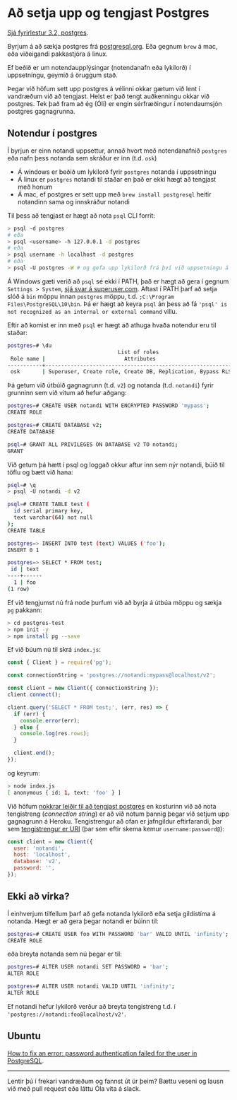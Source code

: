 # Að setja upp og tengjast Postgres

[Sjá fyrirlestur 3.2, postgres](../fyrirlestrar/03/03.2.postgres.md).

Byrjum á að sækja postgres frá [postgresql.org](https://www.postgresql.org/download/). Eða gegnum `brew` á mac, eða viðeigandi pakkastjóra á linux.

Ef beðið er um notendaupplýsingar (notendanafn eða lykilorð) í uppsetningu, geymið á öruggum stað.

Þegar við höfum sett upp postgres á vélinni okkar gætum við lent í vandræðum við að tengjast. Helst er það tengt auðkenningu okkar við postgres. Tek það fram að ég (Óli) er engin sérfræðingur í notendaumsjón postgres gagnagrunna.

## Notendur í postgres

Í byrjun er einn notandi uppsettur, annað hvort með notendanafnið `postgres` eða nafn þess notanda sem skráður er inn (t.d. `osk`)

* Á windows er beðið um lykilorð fyrir `postgres` notanda í uppsetningu
* Á linux er `postgres` notandi til staðar en það er ekki hægt að tengjast með honum
* Á mac, ef postgres er sett upp með `brew install postgresql` heitir notandinn sama og innskráður notandi

Til þess að tengjast er hægt að nota `psql` CLI forrit:

```bash
> psql -d postgres
# eða
> psql <username> -h 127.0.0.1 -d postgres
# eða
> psql username -h localhost -d postgres
# eða
> psql -U postgres -W # og gefa upp lykilorð frá því við uppsetningu á Windows
```

Á Windows gæti verið að `psql` sé ekki í PATH, það er hægt að gera í gegnum `Settings > System`, [sjá svar á superuser.com](https://superuser.com/a/949577). Aftast í PATH þarf að setja slóð á `bin` möppu innan `postgres` möppu, t.d. `;C:\Program Files\PostgreSQL\10\bin`. Þá er hægt að keyra `psql` án þess að fá `'psql' is not recognized as an internal or external command` villu.

Eftir að komist er inn með `psql` er hægt að athuga hvaða notendur eru til staðar:

```bash
postgres=# \du
                                   List of roles
 Role name |                         Attributes                         | Member of
-----------+------------------------------------------------------------+-----------
 osk       | Superuser, Create role, Create DB, Replication, Bypass RLS | {}
 ```

Þá getum við útbúið gagnagrunn (t.d. `v2`) og notanda (t.d. `notandi`) fyrir grunninn sem við vitum að hefur aðgang:

 ```bash
postgres=# CREATE USER notandi WITH ENCRYPTED PASSWORD 'mypass';
CREATE ROLE

postgres=# CREATE DATABASE v2;
CREATE DATABASE

psql=# GRANT ALL PRIVILEGES ON DATABASE v2 TO notandi;
GRANT
```

Við getum þá hætt í psql og loggað okkur aftur inn sem nýr notandi, búið til töflu og bætt við hana:

```bash
psql=# \q
> psql -U notandi -d v2

psql=# CREATE TABLE test (
  id serial primary key,
  text varchar(64) not null
);
CREATE TABLE

postgres=> INSERT INTO test (text) VALUES ('foo');
INSERT 0 1

postgres=> SELECT * FROM test;
 id | text
----+------
  1 | foo
(1 row)
```

Ef við tengjumst nú frá node þurfum við að byrja á útbúa möppu og sækja `pg` pakkann:

```bash
> cd postgres-test
> npm init -y
> npm install pg --save
```

Ef við búum nú til skrá `index.js`:

<!-- eslint-disable no-undef, import/no-unresolved  -->

```javascript
const { Client } = require('pg');

const connectionString = 'postgres://notandi:mypass@localhost/v2';

const client = new Client({ connectionString });
client.connect();

client.query('SELECT * FROM test;', (err, res) => {
  if (err) {
    console.error(err);
  } else {
    console.log(res.rows);
  }

  client.end();
});
```

og keyrum:

```bash
> node index.js
[ anonymous { id: 1, text: 'foo' } ]
```

Við höfum [nokkrar leiðir til að tengjast postgres](fyrirlestrar/03/03.2.postgres.md#tengjast-gagnagrunni) en kosturinn við að nota tengistreng (_connection string_) er að við notum þannig þegar við setjum upp gagnagrunn á Heroku. Tengistrengur að ofan er jafngildur eftirfarandi, þar sem [tengistrengur er URI](fyrirlestrar/03/03.1.http.form.md#url) (þar sem eftir skema kemur `username:password@`):

<!-- eslint-disable no-undef, no-unused-vars, import/no-unresolved -->

```javascript
const client = new Client({
  user: 'notandi',
  host: 'localhost',
  database: 'v2',
  password: '',
});
```

## Ekki að virka?

Í einhverjum tilfellum þarf að gefa notanda lykilorð eða setja gildistíma á notanda. Hægt er að gera þegar notandi er búinn til:

```bash
postgres=# CREATE USER foo WITH PASSWORD 'bar' VALID UNTIL 'infinity';
CREATE ROLE
```

eða breyta notanda sem nú þegar er til:

```bash
postgres=# ALTER USER notandi SET PASSWORD = 'bar';
ALTER ROLE

postgres=# ALTER USER notandi VALID UNTIL 'infinity';
ALTER ROLE
```

Ef notandi hefur lykilorð verður að breyta tengistreng t.d. í `'postgres://notandi:foo@localhost/v2'`.

## Ubuntu

[How to fix an error: password authentication failed for the user in PostgreSQL](https://hassanannajjar.medium.com/how-to-fix-error-password-authentication-failed-for-the-user-in-postgresql-896e1fd880dc).

---

Lentir þú í frekari vandræðum og fannst út úr þeim? Bættu veseni og lausn við með pull request eða láttu Óla vita á slack.
